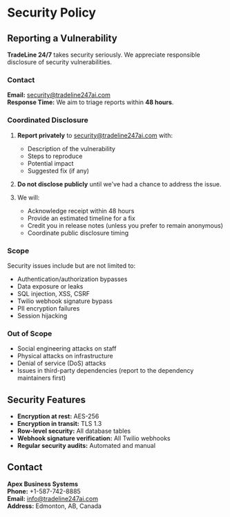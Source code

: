 # Security Policy

## Reporting a Vulnerability

**TradeLine 24/7** takes security seriously. We appreciate responsible disclosure of security vulnerabilities.

### Contact

**Email:** security@tradeline247ai.com  
**Response Time:** We aim to triage reports within **48 hours**.

### Coordinated Disclosure

1. **Report privately** to security@tradeline247ai.com with:
   - Description of the vulnerability
   - Steps to reproduce
   - Potential impact
   - Suggested fix (if any)

2. **Do not disclose publicly** until we've had a chance to address the issue.

3. We will:
   - Acknowledge receipt within 48 hours
   - Provide an estimated timeline for a fix
   - Credit you in release notes (unless you prefer to remain anonymous)
   - Coordinate public disclosure timing

### Scope

Security issues include but are not limited to:
- Authentication/authorization bypasses
- Data exposure or leaks
- SQL injection, XSS, CSRF
- Twilio webhook signature bypass
- PII encryption failures
- Session hijacking

### Out of Scope

- Social engineering attacks on staff
- Physical attacks on infrastructure
- Denial of service (DoS) attacks
- Issues in third-party dependencies (report to the dependency maintainers first)

## Security Features

- **Encryption at rest:** AES-256
- **Encryption in transit:** TLS 1.3
- **Row-level security:** All database tables
- **Webhook signature verification:** All Twilio webhooks
- **Regular security audits:** Automated and manual

## Contact

**Apex Business Systems**  
**Phone:** +1-587-742-8885  
**Email:** info@tradeline247ai.com  
**Address:** Edmonton, AB, Canada
